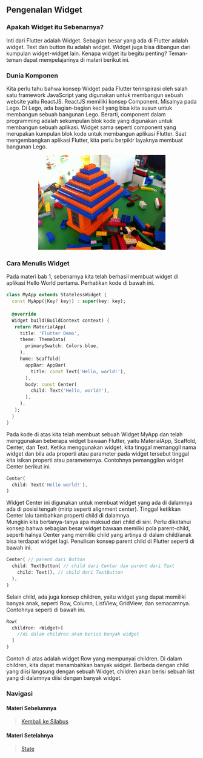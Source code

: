 ## Pengenalan Widget
### Apakah Widget itu Sebenarnya?
Inti dari Flutter adalah Widget. Sebagian besar yang ada di Flutter adalah widget. Text dan button itu adalah widget. Widget juga bisa dibangun dari kumpulan widget-widget lain. Kenapa widget itu begitu penting? Teman-teman dapat mempelajarinya di materi berikut ini.
### Dunia Komponen
Kita perlu tahu bahwa konsep Widget pada Flutter terinspirasi oleh salah satu framework JavaScript yang digunakan untuk membangun sebuah website yaitu ReactJS. ReactJS memiliki konsep Component. Misalnya pada Lego. Di Lego, ada bagian-bagian kecil yang bisa kita susun untuk membangun sebuah bangunan Lego. Berarti, component dalam programming adalah sekumpulan blok kode yang digunakan untuk membangun sebuah aplikasi. Widget sama seperti component yang merupakan kumpulan blok kode untuk membangun aplikasi Flutter. Saat mengembangkan aplikasi Flutter, kita perlu berpikir layaknya membuat bangunan Lego.  

<p align="center">
<img src="https://github.com/alfikiafan/ITCLUB-Android-Dev/blob/main/2%20-%20Widget%20(Bagian%201)/assets/2.1%20-%20Dunia%20Komponen.jpg?raw=true" alt="Bangunan Lego" style="height: 250px;"/>  
</p>

### Cara Menulis Widget
Pada materi bab 1, sebenarnya kita telah berhasil membuat widget di aplikasi Hello World pertama. Perhatikan kode di bawah ini.
```dart
class MyApp extends StatelessWidget {
  const MyApp({Key? key}) : super(key: key);
 
  @override
  Widget build(BuildContext context) {
   return MaterialApp(
     title: 'Flutter Demo',
     theme: ThemeData(
       primarySwatch: Colors.blue,
     ),
     home: Scaffold(
       appBar: AppBar(
         title: const Text('Hello, world!'),
       ),
       body: const Center(
         child: Text('Hello, world!'),
       ),
     ),
   );
  }
}
```
Pada kode di atas kita telah membuat sebuah Widget MyApp dan telah menggunakan beberapa widget bawaan Flutter, yaitu MaterialApp, Scaffold, Center, dan Text. Ketika menggunakan widget, kita tinggal memanggil nama widget dan bila ada properti atau parameter pada widget tersebut tinggal kita isikan properti atau parameternya.
Contohnya pemanggilan widget Center berikut ini.
```dart
Center(
  child: Text('Hello world!'),
)
```
Widget Center ini digunakan untuk membuat widget yang ada di dalamnya ada di posisi tengah (mirip seperti alignment center). Tinggal ketikkan Center lalu tambahkan properti child di dalamnya.  
Mungkin kita bertanya-tanya apa maksud dari child di sini. Perlu diketahui konsep bahwa sebagian besar widget bawaan memiliki pola parent-child, seperti halnya Center yang memiliki child yang artinya di dalam child/anak bisa terdapat widget lagi. Penulisan konsep parent child di Flutter seperti di bawah ini.
```dart
Center( // parent dari Button
  child: TextButton( // child dari Center dan parent dari Text
    child: Text(), // child dari TextButton
  ),
)
```
Selain child, ada juga konsep children, yaitu widget yang dapat memiliki banyak anak, seperti Row, Column, ListView, GridView, dan semacamnya. Contohnya seperti di bawah ini.
```dart
Row(
  children: <Widget>[
    //di dalam children akan berisi banyak widget
  ]
)
```
Contoh di atas adalah widget Row yang mempunyai children. Di dalam children, kita dapat menambahkan banyak widget. Berbeda dengan child yang diisi langsung dengan sebuah Widget, children akan berisi sebuah list yang di dalamnya diisi dengan banyak widget.  
### Navigasi
#### Materi Sebelumnya
> [Kembali ke Silabus](https://github.com/alfikiafan/ITCLUB-Android-Dev)
#### Materi Setelahnya
> [State](https://github.com/alfikiafan/ITCLUB-Android-Dev/blob/main/2%20-%20Widget%20(Bagian%201)/2.2%20State.md)
